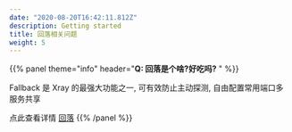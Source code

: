 ```yaml
---
date: "2020-08-20T16:42:11.812Z"
description: Getting started
title: 回落相关问题
weight: 5
---
```


{{% panel theme="info" header="**Q: 回落是个啥?好吃吗?** " %}}

Fallback 是 Xray 的最强大功能之一, 可有效防止主动探测, 自由配置常用端口多服务共享

点此查看详情 [回落](../../config/fallback)
{{% /panel %}}
